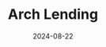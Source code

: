 ---  
layout: startup_page  
title: "Arch Lending"  
id: "archlending.com"  
permalink: "/archlendingarchlending.com08222024/"  
website: "https://www.archlending.com/"  
funding_round: "Seed, Debt"  
funding_amount: "$75M"  
investors: "Morgan Creek Digital, Castle Island Ventures, Galaxy Ventures, BitGo Ventures"  
about: "Arch Lending is a crypto-backed loan provider offering over-collateralized loans secured by Bitcoin, Ethereum, and Solana. They prioritize asset security, concierge client service, and product excellence, serving both individual and institutional investors. Arch Lending differentiates itself through its focus on trust and transparency, avoiding rehypothecation of collateral."  
markets: "Fintech, Cryptocurrency Lending, Financial Services, Credit, Lending, FinTech"  
hq: "New York, New York, United States"  
founded_year: "2022"  
linkedin: "https://www.linkedin.com/company/arch-lend"  
twitter: ""  
instagram: ""  
facebook: ""  
crunchbase: "https://www.crunchbase.com/organization/arch-ef99"  
pitchbook: ""  

date_display: "22-Aug-2024"  
date: "2024-08-22"

# SEO Optimization  
meta_title: "Arch Lending - Seed, Debt Funding ($75M)"  
meta_description: "Arch Lending, Arch Lending is a crypto-backed loan provider offering over-collateralized loans secured by Bitcoin, Ethereum, and Solana. They prioritize asset secur..."  
meta_keywords: "Arch Lending, Fintech, Cryptocurrency Lending, Financial Services, Credit, Lending, FinTech, Seed, Debt funding"  
canonical_url: "https://startup.projectstartups.com/archlendingarchlending.com08222024/"  
---